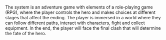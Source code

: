 The system is an adventure game with elements of a role-playing game (RPG), where the player controls the hero and makes choices at different stages that affect the ending. The player is immersed in a world where they can follow different paths, interact with characters, fight and collect equipment. In the end, the player will face the final clash that will determine the fate of the hero.
